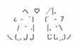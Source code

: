 &nbsp;&nbsp;&nbsp;&nbsp;&nbsp;&nbsp;&nbsp;&nbsp;&nbsp;&nbsp;&nbsp;へ&nbsp;&nbsp;&nbsp;♡&nbsp;&nbsp;&nbsp;╱|、\
&nbsp;&nbsp;&nbsp;&nbsp;&nbsp;&nbsp;૮&nbsp;&nbsp;-&nbsp;&nbsp;&nbsp;՛&nbsp;)&nbsp;&nbsp;&nbsp;&nbsp;&nbsp;&nbsp;(`&nbsp;&nbsp;&nbsp;-&nbsp;&nbsp;7\
&nbsp;&nbsp;&nbsp;&nbsp;&nbsp;&nbsp;&nbsp;&nbsp;/&nbsp;&nbsp;&nbsp;⁻&nbsp;&nbsp;៸|&nbsp;&nbsp;&nbsp;&nbsp;&nbsp;&nbsp;&nbsp;|、⁻〵\
&nbsp;&nbsp;乀&nbsp;(ˍ,&nbsp;ل&nbsp;ل&nbsp;&nbsp;&nbsp;&nbsp;&nbsp;&nbsp;&nbsp;じしˍ,)ノ
